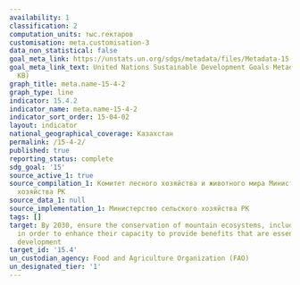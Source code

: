 ```yaml
---
availability: 1
classification: 2
computation_units: тыс.гектаров
customisation: meta.customisation-3
data_non_statistical: false
goal_meta_link: https://unstats.un.org/sdgs/metadata/files/Metadata-15-04-02.pdf
goal_meta_link_text: United Nations Sustainable Development Goals Metadata (PDF 384
  KB)
graph_title: meta.name-15-4-2
graph_type: line
indicator: 15.4.2
indicator_name: meta.name-15-4-2
indicator_sort_order: 15-04-02
layout: indicator
national_geographical_coverage: Казахстан
permalink: /15-4-2/
published: true
reporting_status: complete
sdg_goal: '15'
source_active_1: true
source_compilation_1: Комитет лесного хозяйства и животного мира Министерство сельского
  хозяйства РК
source_data_1: null
source_implementation_1: Министерство сельского хозяйства РК
tags: []
target: By 2030, ensure the conservation of mountain ecosystems, including their biodiversity,
  in order to enhance their capacity to provide benefits that are essential for sustainable
  development
target_id: '15.4'
un_custodian_agency: Food and Agriculture Organization (FAO)
un_designated_tier: '1'
---
```

